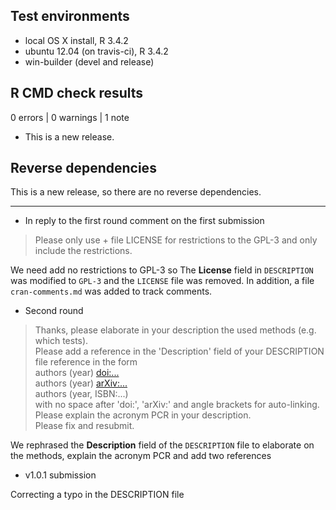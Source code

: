 ## Test environments
* local OS X install, R 3.4.2
* ubuntu 12.04 (on travis-ci), R 3.4.2
* win-builder (devel and release)

## R CMD check results

0 errors | 0 warnings | 1 note

* This is a new release.

## Reverse dependencies

This is a new release, so there are no reverse dependencies.

---


* In reply to the first round comment on the first submission  

> Please only use + file LICENSE for restrictions to the GPL-3 
and only include the restrictions.

We need add no restrictions to GPL-3 so The **License** field in `DESCRIPTION` 
was modified to `GPL-3` and the `LICENSE` file was removed. 
In addition, a file `cran-comments.md` was added to track comments.  

* Second round

> Thanks, please elaborate in your description the used methods (e.g. which tests).   
  Please add a reference in the 'Description' field of your DESCRIPTION file reference in the form  
  authors (year) <doi:...>  
  authors (year) <arXiv:...>  
  authors (year, ISBN:...)  
  with no space after 'doi:', 'arXiv:' and angle brackets for auto-linking.  
  Please explain the acronym PCR in your description.   
  Please fix and resubmit.  

We rephrased the **Description** field of the `DESCRIPTION` file to elaborate 
on the methods, explain the acronym PCR and add two references  

* v1.0.1 submission

Correcting a typo in the DESCRIPTION file
